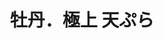 ---
title: "牡丹．極上 天ぷら"
description: "牡丹．極上 天ぷら"
layout: shop
keywords:
  - 美食競賽
  - 台灣美食
  - 美食精選
datePublished: "2025-06-30"
dateModified: "2025-07-03"
city: "台北市"
district: "大安區"
address: "台北市大安區四維路52巷17號"
phone: "0227068699"
geo: "25.035128866867577, 121.54710593031817"
google_map: "https://maps.app.goo.gl/oDQU8Z7ek8MxHWhE7"
footinder: "https://footinder.com.tw/%E5%8F%B0%E5%8C%97%E5%B8%82%E5%A4%A7%E5%AE%89%E5%8D%80/105329/"
official: "https://www.mudantempura.com/"
award:
  - name: "500盤"
    year: "2024"
    entries:
      - dishes:
          - "魚翅Tempura"
          - "頂級本枯節/兵庫牡蠣椀盛"
          - "《牡丹食事》海老 海鮮針天丼"
          - "紫蘇包海膽"

---